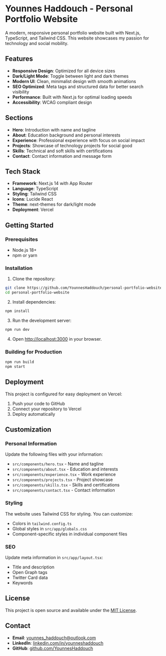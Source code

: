 # Younnes Haddouch - Personal Portfolio Website

A modern, responsive personal portfolio website built with Next.js, TypeScript, and Tailwind CSS. This website showcases my passion for technology and social mobility.

## Features

- **Responsive Design**: Optimized for all device sizes
- **Dark/Light Mode**: Toggle between light and dark themes
- **Modern UI**: Clean, minimalist design with smooth animations
- **SEO Optimized**: Meta tags and structured data for better search visibility
- **Performance**: Built with Next.js for optimal loading speeds
- **Accessibility**: WCAG compliant design

## Sections

- **Hero**: Introduction with name and tagline
- **About**: Education background and personal interests
- **Experience**: Professional experience with focus on social impact
- **Projects**: Showcase of technology projects for social good
- **Skills**: Technical and soft skills with certifications
- **Contact**: Contact information and message form

## Tech Stack

- **Framework**: Next.js 14 with App Router
- **Language**: TypeScript
- **Styling**: Tailwind CSS
- **Icons**: Lucide React
- **Theme**: next-themes for dark/light mode
- **Deployment**: Vercel

## Getting Started

### Prerequisites

- Node.js 18+ 
- npm or yarn

### Installation

1. Clone the repository:
```bash
git clone https://github.com/YounnesHaddouch/personal-portfolio-website.git
cd personal-portfolio-website
```

2. Install dependencies:
```bash
npm install
```

3. Run the development server:
```bash
npm run dev
```

4. Open [http://localhost:3000](http://localhost:3000) in your browser.

### Building for Production

```bash
npm run build
npm start
```

## Deployment

This project is configured for easy deployment on Vercel:

1. Push your code to GitHub
2. Connect your repository to Vercel
3. Deploy automatically

## Customization

### Personal Information

Update the following files with your information:
- `src/components/hero.tsx` - Name and tagline
- `src/components/about.tsx` - Education and interests
- `src/components/experience.tsx` - Work experience
- `src/components/projects.tsx` - Project showcase
- `src/components/skills.tsx` - Skills and certifications
- `src/components/contact.tsx` - Contact information

### Styling

The website uses Tailwind CSS for styling. You can customize:
- Colors in `tailwind.config.ts`
- Global styles in `src/app/globals.css`
- Component-specific styles in individual component files

### SEO

Update meta information in `src/app/layout.tsx`:
- Title and description
- Open Graph tags
- Twitter Card data
- Keywords

## License

This project is open source and available under the [MIT License](LICENSE).

## Contact

- **Email**: younnes_haddouch@outlook.com
- **LinkedIn**: [linkedin.com/in/younneshaddouch](https://www.linkedin.com/in/younneshaddouch)
- **GitHub**: [github.com/YounnesHaddouch](https://github.com/YounnesHaddouch)